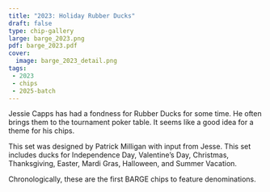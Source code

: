 ```yaml
---
title: "2023: Holiday Rubber Ducks"
draft: false
type: chip-gallery
large: barge_2023.png
pdf: barge_2023.pdf
cover:
  image: barge_2023_detail.png
tags:
 - 2023
 - chips
 - 2025-batch
---
```


Jessie Capps has had a fondness for Rubber Ducks for some time.  He often
brings them to the tournament poker table.  It seems like a good idea for a
theme for his chips.

This set was designed by Patrick Milligan with input from Jesse.
This set includes ducks for Independence Day, Valentine’s Day, Christmas,
Thanksgiving, Easter, Mardi Gras, Halloween, and Summer Vacation.

Chronologically, these are the first BARGE chips to feature denominations.
